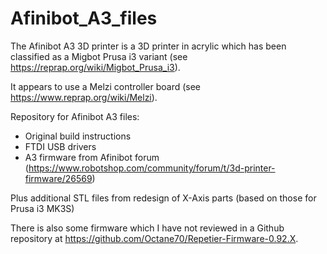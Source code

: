 # Afinibot_A3_files

The Afinibot A3 3D printer is a 3D printer in acrylic which has been classified as a Migbot Prusa i3 variant (see https://reprap.org/wiki/Migbot_Prusa_i3).

It appears to use a Melzi controller board (see https://www.reprap.org/wiki/Melzi).

Repository for Afinibot A3 files:
 - Original build instructions
 - FTDI USB drivers
  - A3 firmware from Afinibot forum (https://www.robotshop.com/community/forum/t/3d-printer-firmware/26569)

Plus additional STL files from redesign of X-Axis parts (based on those for Prusa i3 MK3S)

There is also some firmware which I have not reviewed in a Github repository at https://github.com/Octane70/Repetier-Firmware-0.92.X.
